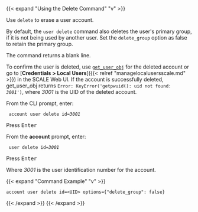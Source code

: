 ---
---
{{< expand "Using the Delete Command" "v" >}}

Use `delete` to erase a user account.

By default, the `user delete` command also deletes the user's primary group, if it is not being used by another user.
Set the `delete_group` option as false to retain the primary group.

The command returns a blank line.

To confirm the user is deleted, use [`get_user_obj`](#get_user_obj-command) for the deleted account or go to [**Credentials > Local Users**]({{< relref "managelocalusersscale.md" >}}) in the SCALE Web UI. If the account is successfully deleted, get_user_obj returns <code>Error: KeyError('getpwuid(): uid not found: <i>3001</i>')</code>, where *3001* is the UID of the deleted account.

From the CLI prompt, enter:

<code> account user delete id=<i>3001</i> </code>

Press <kbd>Enter<kbd>

From the **account** prompt, enter:

<code> user delete id=<i>3001</i> </code>

Press <kbd>Enter<kbd>

Where *3001* is the user identification number for the account.

{{< expand "Command Example" "v" >}}
```
account user delete id=<UID> options={"delete_group": false}
```
{{< /expand >}}
{{< /expand >}}
